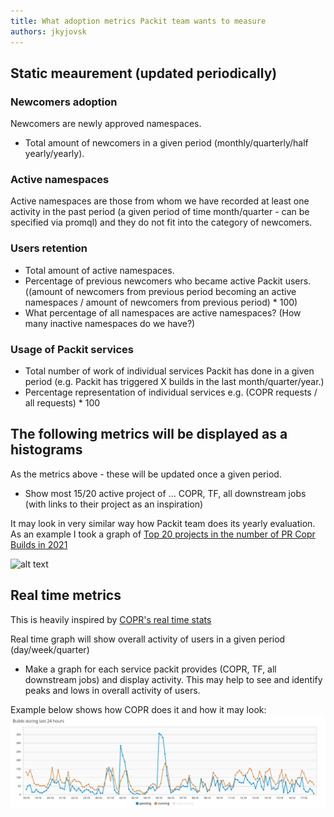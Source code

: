 ```yaml
---
title: What adoption metrics Packit team wants to measure
authors: jkyjovsk
---
```


## Static meaurement (updated periodically)

### Newcomers adoption

Newcomers are newly approved namespaces.

- Total amount of newcomers in a given period (monthly/quarterly/half yearly/yearly).

### Active namespaces

Active namespaces are those from whom we have recorded at least one activity in the past period
(a given period of time month/quarter - can be specified via promql) and they do not fit into
the category of newcomers.

### Users retention

- Total amount of active namespaces.
- Percentage of previous newcomers who became active Packit users.
  ((amount of newcomers from previous period becoming an active namespaces
  / amount of newcomers from previous period) \* 100)
- What percentage of all namespaces are active namespaces?
  (How many inactive namespaces do we have?)

### Usage of Packit services

- Total number of work of individual services Packit has done in a given period
  (e.g. Packit has triggered X builds in the last month/quarter/year.)
- Percentage representation of individual services e.g. (COPR requests / all requests) \* 100

## The following metrics will be displayed as a histograms

As the metrics above - these will be updated once a given period.

- Show most 15/20 active project of ... COPR, TF, all downstream jobs
  (with links to their project as an inspiration)

It may look in very similar way how Packit team does its yearly evaluation. As an example
I took a graph of [Top 20 projects in the number of PR Copr Builds in 2021](https://packit.dev/posts/2021-in-numbers/#top-20-projects-in-the-number-of-pr-copr-builds)

![alt text](https://packit.dev/images/2021-in-numbers-top20-copr-builds.png)

## Real time metrics

This is heavily inspired by [COPR's real time stats](https://copr.fedorainfracloud.org/status/stats/)

Real time graph will show overall activity of users in a given period (day/week/quarter)

- Make a graph for each service packit provides (COPR, TF, all downstream jobs) and display
  activity. This may help to see and identify peaks and lows in overall activity of users.

Example below shows how COPR does it and how it may look:
![alt text](img/copr_real_time_metrics.png)
